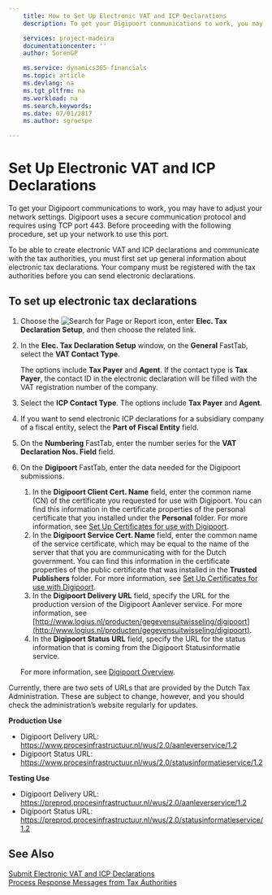```yaml
---
    title: How to Set Up Electronic VAT and ICP Declarations
    description: To get your Digipoort communications to work, you may have to adjust your network settings. Digipoort uses a secure communication protocol and requires using TCP port 443.

    services: project-madeira 
    documentationcenter: ''
    author: SorenGP

    ms.service: dynamics365-financials
    ms.topic: article
    ms.devlang: na
    ms.tgt_pltfrm: na
    ms.workload: na
    ms.search.keywords:
    ms.date: 07/01/2017
    ms.author: sgroespe

---
```

# Set Up Electronic VAT and ICP Declarations
To get your Digipoort communications to work, you may have to adjust your network settings. Digipoort uses a secure communication protocol and requires using TCP port 443. Before proceeding with the following procedure, set up your network to use this port.  

To be able to create electronic VAT and ICP declarations and communicate with the tax authorities, you must first set up general information about electronic tax declarations. Your company must be registered with the tax authorities before you can send electronic declarations.  

## To set up electronic tax declarations  

1.  Choose the ![Search for Page or Report](../../media/ui-search/search_small.png "Search for Page or Report icon") icon, enter **Elec. Tax Declaration Setup**, and then choose the related link.  
2.  In the **Elec. Tax Declaration Setup** window, on the **General** FastTab, select the **VAT Contact Type**.

    The options include **Tax Payer** and **Agent**. If the contact type is **Tax Payer**, the contact ID in the electronic declaration will be filled with the VAT registration number of the company.  

3.  Select the **ICP Contact Type**. The options include **Tax Payer** and **Agent**.  
4.  If you want to send electronic ICP declarations for a subsidiary company of a fiscal entity, select the **Part of Fiscal Entity** field.  
5.  On the **Numbering** FastTab, enter the number series for the **VAT Declaration Nos. Field** field.  
6.  On the **Digipoort** FastTab, enter the data needed for the Digipoort submissions.  

    1.  In the **Digipoort Client Cert. Name** field, enter the common name (CN) of the certificate you requested for use with Digipoort. You can find this information in the certificate properties of the personal certificate that you installed under the **Personal** folder. For more information, see [Set Up Certificates for use with Digipoort](how-to-set-up-certificates-for-use-with-digipoort.md).  
    2.  In the **Digipoort Service Cert. Name** field, enter the common name of the service certificate, which may be equal to the name of the server that that you are communicating with for the Dutch government. You can find this information in the certificate properties of the public certificate that was installed in the **Trusted Publishers** folder. For more information, see [Set Up Certificates for use with Digipoort](how-to-set-up-certificates-for-use-with-digipoort.md).  
    3.  In the **Digipoort Delivery URL** field, specify the URL for the production version of the Digipoort Aanlever service. For more information, see [http://www.logius.nl/producten/gegevensuitwisseling/digipoort](http://www.logius.nl/producten/gegevensuitwisseling/digipoort).  
    4.  In the **Digipoort Status URL** field, specify the URL for the status information that is coming from the Digipoort Statusinformatie service.  

    For more information, see [Digipoort Overview](digipoort-overview.md).  

Currently, there are two sets of URLs that are provided by the Dutch Tax Administration. These are subject to change, however, and you should check the administration’s website regularly for updates.  

**Production Use**  

- Digipoort Delivery URL: https://www.procesinfrastructuur.nl/wus/2.0/aanleverservice/1.2  
- Digipoort Status URL: https://www.procesinfrastructuur.nl/wus/2.0/statusinformatieservice/1.2  

**Testing Use**  

- Digipoort Delivery URL: https://preprod.procesinfrastructuur.nl/wus/2.0/aanleverservice/1.2  
- Digipoort Status URL: https://preprod.procesinfrastructuur.nl/wus/2.0/statusinformatieservice/1.2  

## See Also  
 [Submit Electronic VAT and ICP Declarations](how-to-submit-electronic-vat-and-icp-declarations.md)   
 [Process Response Messages from Tax Authorities](how-to-process-response-messages-from-tax-authorities.md)
